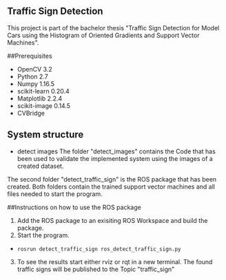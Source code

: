## Traffic Sign Detection

This project is part of the bachelor thesis "Traffic Sign Detection for Model Cars using the Histogram of Oriented Gradients and Support Vector Machines".

##Prerequisites

- OpenCV 3.2
- Python 2.7
- Numpy 1.16.5
- scikit-learn 0.20.4
- Matplotlib 2.2.4
- scikit-image 0.14.5
- CVBridge


## System structure
- detect images
The folder "detect_images" contains the Code that has been used to validate the implemented system using the images of a created dataset.

The second folder "detect_traffic_sign" is the ROS package that has been created.
Both folders contain the trained support vector machines and all files needed to start the program.

##Instructions on how to use the ROS package
1. Add the ROS package to an exisiting ROS Workspace and build the package.
2. Start the program.
  - ```rosrun detect_traffic_sign ros_detect_traffic_sign.py```
3. To see the results start either rviz or rqt in a new terminal. The found traffic signs will be published to the Topic "traffic_sign"
